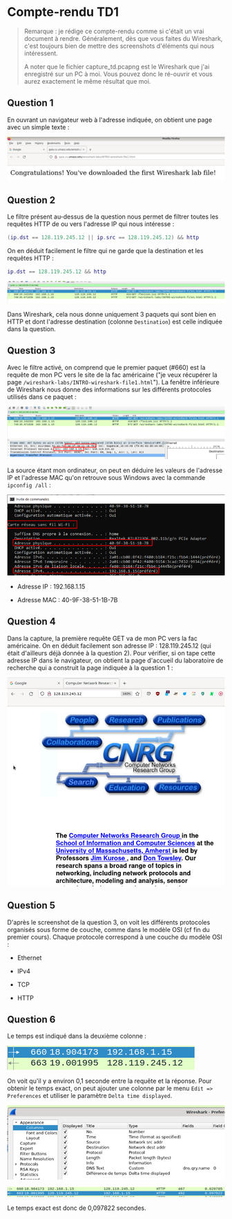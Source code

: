 # Compte-rendu TD1

> Remarque : je rédige ce compte-rendu comme si c'était un vrai document à rendre. Généralement, dès que vous faites du Wireshark, c'est toujours bien de mettre des screenshots d'éléments qui nous intéressent.
> 
> A noter que le fichier capture_td.pcapng est le Wireshark que j'ai enregistré sur un PC à moi. Vous pouvez donc le ré-ouvrir et vous aurez exactement le même résultat que moi.

## Question 1

En ouvrant un navigateur web à l'adresse indiquée, on obtient une page avec un simple texte :

![](./assets/2022-09-03-18-52-09-image.png)

## Question 2

Le filtre présent au-dessus de la question nous permet de filtrer toutes les requêtes HTTP de ou vers l'adresse IP qui nous intéresse :

```lua
(ip.dst == 128.119.245.12 || ip.src == 128.119.245.12) && http
```

On en déduit facilement le filtre qui ne garde que la destination et les requêtes HTTP :

```lua
ip.dst == 128.119.245.12 && http
```

![](./assets/2022-09-03-18-55-57-image.png)

Dans Wireshark, cela nous donne uniquement 3 paquets qui sont bien en HTTP et dont l'adresse destination (colonne `Destination`) est celle indiquée dans la question.

## Question 3

Avec le filtre activé, on comprend que le premier paquet (#660) est la requête de mon PC vers le site de la fac américaine ("je veux récupérer la page `/wireshark-labs/INTRO-wireshark-file1.html`"). La fenêtre inférieure de Wireshark nous donne des informations sur les différents protocoles utilisés dans ce paquet :

![](./assets/2022-09-03-19-01-58-image.png)

La source étant mon ordinateur, on peut en déduire les valeurs de l'adresse IP et l'adresse MAC qu'on retrouve sous Windows avec la commande `ipconfig /all` :

![](./assets/2022-09-03-19-07-29-image.png)

- Adresse IP : 192.168.1.15

- Adresse MAC : 40-9F-38-51-1B-7B

## Question 4

Dans la capture, la première requête GET va de mon PC vers la fac américaine. On en déduit facilement son adresse IP : 128.119.245.12 (qui était d'ailleurs déjà donnée à la question 2). Pour vérifier, si on tape cette adresse IP dans le navigateur, on obtient la page d'accueil du laboratoire de recherche qui a construit la page indiquée à la question 1 :

![](./assets/2022-09-03-19-14-21-image.png)

## Question 5

D'après le screenshot de la question 3, on voit les différents protocoles organisés sous forme de couche, comme dans le modèle OSI (cf fin du premier cours). Chaque protocole correspond à une couche du modèle OSI :

- Ethernet

- IPv4

- TCP

- HTTP

## Question 6

Le temps est indiqué dans la deuxième colonne :

![](./assets/2022-09-03-19-19-57-image.png)

On voit qu'il y a environ 0,1 seconde entre la requête et la réponse. Pour obtenir le temps exact, on peut ajouter une colonne par le menu `Edit => Preferences` et utiliser le paramètre `Delta time displayed`. 

![](./assets/2022-09-03-19-23-32-image.png)

![](./assets/2022-09-03-19-25-04-image.png)

Le temps exact est donc de 0,097822 secondes.
